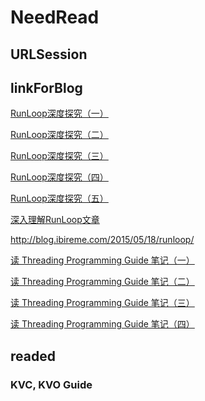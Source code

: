 # NeedRead

## URLSession

## linkForBlog

<p><a href="https://www.jianshu.com/p/20d3bb3e8df5" target="_blank">RunLoop深度探究（一）</a></p>
<p><a href="https://www.jianshu.com/p/6582c47a13c8" target="_blank">RunLoop深度探究（二）</a></p>
<p><a href="https://www.jianshu.com/p/240683510692" target="_blank">RunLoop深度探究（三）</a></p>
<p><a href="https://www.jianshu.com/p/f3ed25944aef" target="_blank">RunLoop深度探究（四）</a></p>
<p><a href="https://www.jianshu.com/p/1c50d0b0fe1a" target="_blank">RunLoop深度探究（五）</a></p>
<p><a href="https://www.jianshu.com/p/dc7ce81eda23" target="_blank">深入理解RunLoop文章</a></p>
<p><a href="https://link.jianshu.com?t=http://blog.ibireme.com/2015/05/18/runloop/" target="_blank" rel="nofollow">http://blog.ibireme.com/2015/05/18/runloop/</a></p>
<p><a href="https://www.jianshu.com/p/ccd379c6db98" target="_blank">读 Threading Programming Guide 笔记（一）</a></p>
<p><a href="https://www.jianshu.com/p/30782af3fe1a" target="_blank">读 Threading Programming Guide 笔记（二）</a></p>
<p><a href="https://www.jianshu.com/p/30782af3fe1a" target="_blank">读 Threading Programming Guide 笔记（三）</a></p>
<p><a href="https://www.jianshu.com/p/ccd379c6db98" target="_blank">读 Threading Programming Guide 笔记（四）</a></p>

## readed

### KVC, KVO Guide